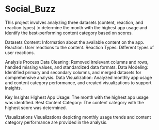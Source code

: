 # Social_Buzz
This project involves analyzing three datasets (content, reaction, and reaction types) to determine the month with the highest app usage and identify the best-performing content category based on scores.

Datasets
Content: Information about the available content on the app.
Reaction: User reactions to the content.
Reaction Types: Different types of user reactions.

Analysis Process
Data Cleaning: Removed irrelevant columns and rows, handled missing values, and standardized data formats.
Data Modeling: Identified primary and secondary columns, and merged datasets for comprehensive analysis.
Data Visualization: Analyzed monthly app usage and content category performance, and created visualizations to support insights.

Key Insights
Highest App Usage: The month with the highest app usage was identified.
Best Content Category: The content category with the highest score was determined.

Visualizations
Visualizations depicting monthly usage trends and content category performance are provided in the analysis.
